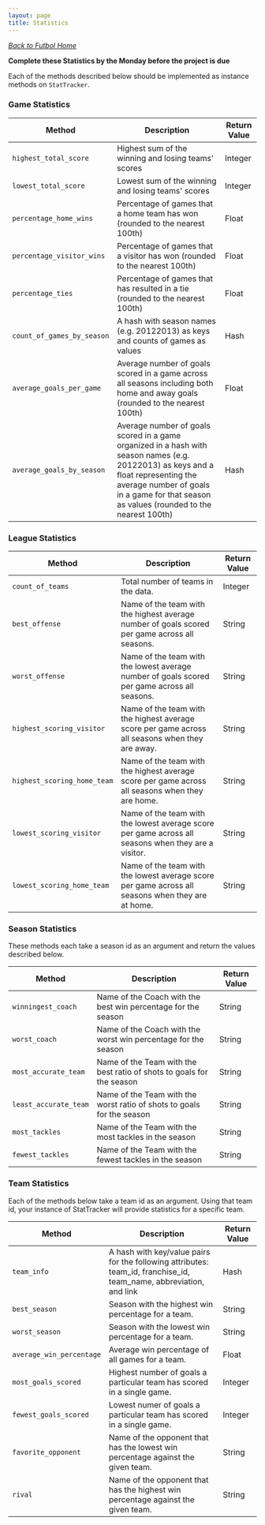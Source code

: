 ```yaml
---
layout: page
title: Statistics
---
```


_[Back to Futbol Home](../index)_

**Complete these Statistics by the Monday before the project is due**

Each of the methods described below should be implemented as instance methods on `StatTracker`.

### Game Statistics

| Method | Description | Return Value |
| ------ | ----------- | ------------ |
|`highest_total_score`| Highest sum of the winning and losing teams' scores | Integer |
|`lowest_total_score`| Lowest sum of the winning and losing teams' scores | Integer |
|`percentage_home_wins`| Percentage of games that a home team has won (rounded to the nearest 100th) | Float |
|`percentage_visitor_wins`| Percentage of games that a visitor has won (rounded to the nearest 100th)  |  Float |
|`percentage_ties`| Percentage of games that has resulted in a tie (rounded to the nearest 100th)  |  Float |
|`count_of_games_by_season`| A hash with season names (e.g. 20122013) as keys and counts of games as values  | Hash |
|`average_goals_per_game`| Average number of goals scored in a game across all seasons including both home and away goals (rounded to the nearest 100th)| Float |
|`average_goals_by_season`| Average number of goals scored in a game organized in a hash with season names (e.g. 20122013) as keys and a float representing the average number of goals in a game for that season as values (rounded to the nearest 100th)| Hash |


### League Statistics

| Method | Description | Return Value |
| ------ | ----------- | ------------ |
|`count_of_teams`| Total number of teams in the data. | Integer |
| `best_offense` | Name of the team with the highest average number of goals scored per game across all seasons. | String |
| `worst_offense` | Name of the team with the lowest average number of goals scored per game across all seasons. | String |
| `highest_scoring_visitor` | Name of the team with the highest average score per game across all seasons when they are away. | String |
| `highest_scoring_home_team` | Name of the team with the highest average score per game across all seasons when they are home. | String |
| `lowest_scoring_visitor` | Name of the team with the lowest average score per game across all seasons when they are a visitor. | String |
| `lowest_scoring_home_team` | Name of the team with the lowest average score per game across all seasons when they are at home. | String |

### Season Statistics

These methods each take a season id as an argument and return the values described below.

| Method | Description | Return Value |
| ------ | ----------- | ------------ |
| `winningest_coach` | Name of the Coach with the best win percentage for the season | String |
| `worst_coach` | Name of the Coach with the worst win percentage for the season | String |
| `most_accurate_team` | Name of the Team with the best ratio of shots to goals for the season | String |
| `least_accurate_team` | Name of the Team with the worst ratio of shots to goals for the season | String |
| `most_tackles` | Name of the Team with the most tackles in the season | String |
| `fewest_tackles` | Name of the Team with the fewest tackles in the season | String |


### Team Statistics

Each of the methods below take a team id as an argument. Using that team id, your instance of StatTracker will provide statistics for a specific team.

| Method | Description | Return Value |
| ------ | ----------- | ------------ |
| `team_info` | A hash with key/value pairs for the following attributes: team_id, franchise_id, team_name, abbreviation, and link | Hash |
| `best_season` | Season with the highest win percentage for a team. | String |
| `worst_season` | Season with the lowest win percentage for a team. | String |
| `average_win_percentage` | Average win percentage of all games for a team. | Float |
| `most_goals_scored` | Highest number of goals a particular team has scored in a single game. | Integer |
| `fewest_goals_scored` | Lowest numer of goals a particular team has scored in a single game. | Integer |
| `favorite_opponent` | Name of the opponent that has the lowest win percentage against the given team. | String |
| `rival` | Name of the opponent that has the highest win percentage against the given team. | String |
